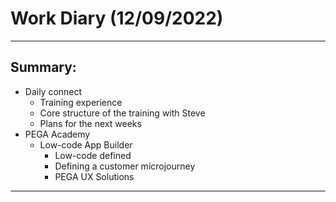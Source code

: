 # Work Diary (12/09/2022)

---
## Summary:

- Daily connect
    * Training experience
    * Core structure of the training with Steve
    * Plans for the next weeks
- PEGA Academy
    * Low-code App Builder
        - Low-code defined
        - Defining a customer microjourney
        - PEGA UX Solutions
---